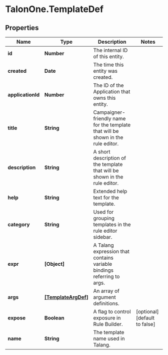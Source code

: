 # TalonOne.TemplateDef

## Properties

Name | Type | Description | Notes
------------ | ------------- | ------------- | -------------
**id** | **Number** | The internal ID of this entity. | 
**created** | **Date** | The time this entity was created. | 
**applicationId** | **Number** | The ID of the Application that owns this entity. | 
**title** | **String** | Campaigner-friendly name for the template that will be shown in the rule editor. | 
**description** | **String** | A short description of the template that will be shown in the rule editor. | 
**help** | **String** | Extended help text for the template. | 
**category** | **String** | Used for grouping templates in the rule editor sidebar. | 
**expr** | **[Object]** | A Talang expression that contains variable bindings referring to args. | 
**args** | [**[TemplateArgDef]**](TemplateArgDef.md) | An array of argument definitions. | 
**expose** | **Boolean** | A flag to control exposure in Rule Builder. | [optional] [default to false]
**name** | **String** | The template name used in Talang. | 


